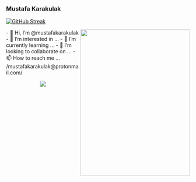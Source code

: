 ### Mustafa Karakulak
[![GitHub Streak](https://streak-stats.demolab.com?user=mustafakarakulak&theme=highcontrast)](https://git.io/streak-stats)
<p align="center">
<img src="https://media.giphy.com/media/12qj9BbWNWbnz2/giphy.gif" align="right" height="400" width="300" >
</p>
- 👋 Hi, I’m @mustafakarakulak
- 👀 I’m interested in ...
- 🌱 I’m currently learning ...
- 💞️ I’m looking to collaborate on ...
- 📫 How to reach me ... /mustafakarakulak@protonmail.com/

<p align="center">
<img src="https://github-readme-stats.vercel.app/api?username=mustafakarakulak&show_icons=true&count_private=true&theme=dark" />
</p>
<!---
mustafakarakulak/mustafakarakulak is a ✨ special ✨ repository because its `README.md` (this file) appears on your GitHub profile.
You can click the Preview link to take a look at your changes.
--->
